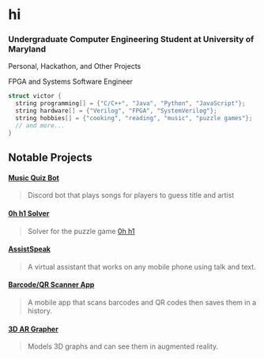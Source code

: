 # hi

### Undergraduate Computer Engineering Student at University of Maryland

Personal, Hackathon, and Other Projects

FPGA and Systems Software Engineer

```cpp
struct victor {
  string programming[] = {"C/C++", "Java", "Python", "JavaScript"};
  string hardware[] = {"Verilog", "FPGA", "SystemVerilog"};
  string hobbies[] = {"cooking", "reading", "music", "puzzle games"};
  // and more...
}
```

## Notable Projects

#### [Music Quiz Bot](https://github.com/fetf/music-quiz)
> Discord bot that plays songs for players to guess title and artist

#### [0h h1 Solver](https://github.com/notvictorl/0hh1-Solver)  
> Solver for the puzzle game [0h h1](https://0hh1.com)  

#### [AssistSpeak](https://github.com/fetf/AssistSpeak)
> A virtual assistant that works on any mobile phone using talk and text.

#### [Barcode/QR Scanner App](https://github.com/fetf/Barcode-QR-Scanner)
> A mobile app that scans barcodes and QR codes then saves them in a history.

#### [3D AR Grapher](https://github.com/fetf/3D-AR-Grapher)
> Models 3D graphs and can see them in augmented reality.
